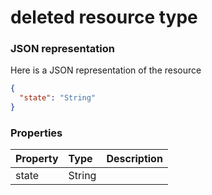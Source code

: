 # deleted resource type



### JSON representation

Here is a JSON representation of the resource

```json
{
  "state": "String"
}

```
### Properties
| Property	   | Type	|Description|
|:---------------|:--------|:----------|
|state|String||

<!-- uuid: 83f8a4de-334d-4fd2-8cbd-5a2fdd0b8130
2015-10-09 18:12:08 UTC -->